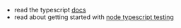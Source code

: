 - read the typescript [docs][0]
- read about getting started with [node typescript testing][1]

[0]: https://www.typescriptlang.org/docs/handbook/typescript-in-5-minutes.html
[1]: https://journal.artfuldev.com/unit-testing-node-applications-with-typescript-using-mocha-and-chai-384ef05f32b2
